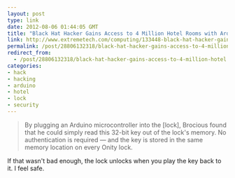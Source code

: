 ```yaml
---
layout: post
type: link
date: 2012-08-06 01:44:05 GMT
title: "Black Hat Hacker Gains Access to 4 Million Hotel Rooms with Arduino Microcontroller"
link: http://www.extremetech.com/computing/133448-black-hat-hacker-gains-access-to-4-million-hotel-rooms-with-arduino-microcontroller
permalink: /post/28806132318/black-hat-hacker-gains-access-to-4-million-hotel
redirect_from: 
  - /post/28806132318/black-hat-hacker-gains-access-to-4-million-hotel
categories:
- hack
- hacking
- arduino
- hotel
- lock
- security
---
```

<blockquote>By plugging an Arduino microcontroller into the [lock], Brocious found that he could simply read this 32-bit key out of the lock's memory. No authentication is required — and the key is stored in the same memory location on every Onity lock.</blockquote>
<p>If that wasn't bad enough, the lock unlocks when you play the key back to it. I feel safe.</p>
